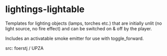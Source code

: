 # lightings-lightable

Templates for lighting objects (lamps, torches etc.) that are initially unlit (no light source, no fire effect) and can be switched on & off by the player.

Includes an activatable smoke emitter for use with toggle_forward.

src: foerstj / UPZA
